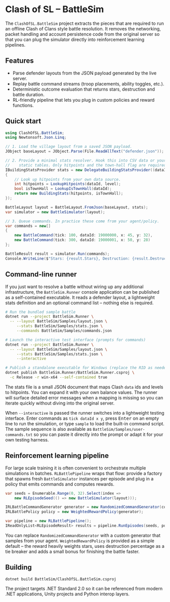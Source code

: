 # Clash of SL – BattleSim

The `ClashOfSL.BattleSim` project extracts the pieces that are required to run
an offline Clash of Clans style battle resolution. It removes the networking,
packet handling and account persistence code from the original server so that
you can plug the simulator directly into reinforcement learning pipelines.

## Features

- Parse defender layouts from the JSON payload generated by the live server.
- Replay battle command streams (troop placements, ability toggles, etc.).
- Deterministic outcome evaluation that returns stars, destruction and battle
  duration.
- RL-friendly pipeline that lets you plug in custom policies and reward
  functions.

## Quick start

```csharp
using ClashOfSL.BattleSim;
using Newtonsoft.Json.Linq;

// 1. Load the village layout from a saved JSON payload.
JObject baseLayout = JObject.Parse(File.ReadAllText("defender.json"));

// 2. Provide a minimal stats resolver. Hook this into CSV data or your own
//    static tables. Only hitpoints and the town-hall flag are required.
IBuildingStatsProvider stats = new DelegateBuildingStatsProvider((dataId, level) =>
{
    // Look up hitpoints from your own data source.
    int hitpoints = LookupHitpoints(dataId, level);
    bool isTownHall = LookupIsTownHall(dataId);
    return new BuildingStats(hitpoints, isTownHall);
});

BattleLayout layout = BattleLayout.FromJson(baseLayout, stats);
var simulator = new BattleSimulator(layout);

// 3. Queue commands. In practice these come from your agent/policy.
var commands = new[]
{
    new BattleCommand(tick: 100, dataId: 19000000, x: 45, y: 32),
    new BattleCommand(tick: 300, dataId: 19000001, x: 50, y: 28)
};

BattleResult result = simulator.Run(commands);
Console.WriteLine($"Stars: {result.Stars}, Destruction: {result.DestructionPercentage}%");
```

## Command-line runner

If you just want to resolve a battle without wiring up any additional
infrastructure, the `BattleSim.Runner` console application can be published as a
self-contained executable. It reads a defender layout, a lightweight stats
definition and an optional command list – nothing else is required.

```bash
# Run the bundled sample battle
dotnet run --project BattleSim.Runner \
  -- --layout BattleSim/Samples/layout.json \
     --stats BattleSim/Samples/stats.json \
     --commands BattleSim/Samples/commands.json

# Launch the interactive test interface (prompts for commands)
dotnet run --project BattleSim.Runner \
  -- --layout BattleSim/Samples/layout.json \
     --stats BattleSim/Samples/stats.json \
     --interactive

# Publish a standalone executable for Windows (replace the RID as needed)
dotnet publish BattleSim.Runner/BattleSim.Runner.csproj \
  -c Release -r win-x64 --self-contained true
```

The stats file is a small JSON document that maps Clash `data` ids and levels to
hitpoints. You can expand it with your own balance values. The runner will
surface detailed error messages when a mapping is missing so you can iterate
quickly without diving into the original server.

When `--interactive` is passed the runner switches into a lightweight testing
interface. Enter commands as `tick dataId x y`, press <kbd>Enter</kbd> on an
empty line to run the simulation, or type `sample` to load the built-in command
script. The sample sequence is also available as
`BattleSim/Samples/user-commands.txt` so you can paste it directly into the
prompt or adapt it for your own testing harness.

## Reinforcement learning pipeline

For large scale training it is often convenient to orchestrate multiple
simulations in batches. `RLBattlePipeline` wraps that flow: provide a factory
that spawns fresh `BattleSimulator` instances per episode and plug in a policy
that emits commands and computes rewards.

```csharp
var seeds = Enumerable.Range(0, 32).Select(index =>
    new RLEpisodeSeed(() => new BattleSimulator(layout)));

IRLBattleCommandGenerator generator = new RandomizedCommandGenerator(commands);
IRLBattlePolicy policy = new WeightedRewardPolicy(generator);

var pipeline = new RLBattlePipeline();
IReadOnlyList<RLEpisodeResult> results = pipeline.RunEpisodes(seeds, policy);
```

You can replace `RandomizedCommandGenerator` with a custom generator that samples
from your agent. `WeightedRewardPolicy` is provided as a simple default – the
reward heavily weights stars, uses destruction percentage as a tie breaker and
adds a small bonus for finishing the battle faster.

## Building

```
dotnet build BattleSim/ClashOfSL.BattleSim.csproj
```

The project targets .NET Standard 2.0 so it can be referenced from modern .NET
applications, Unity projects and Python interop layers.
